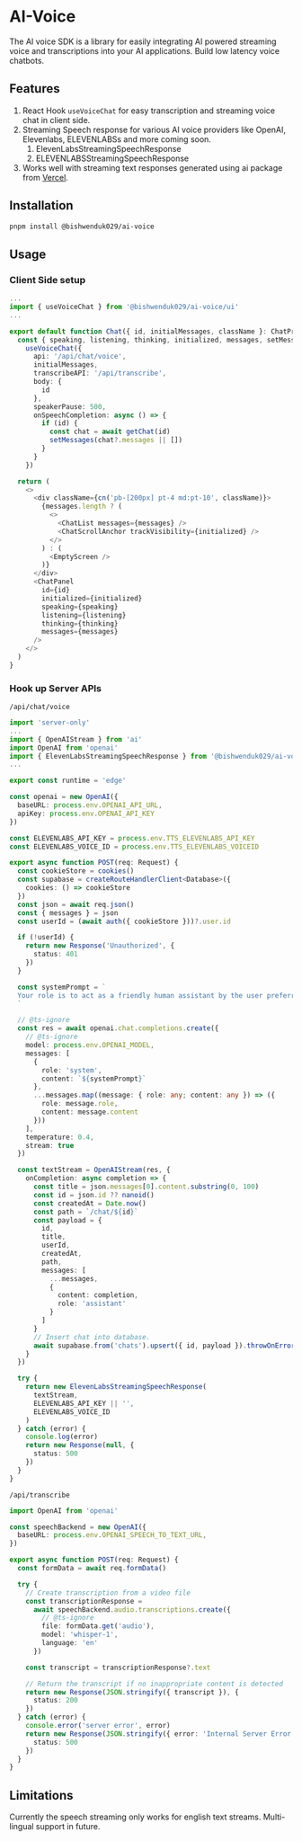 # AI-Voice

The AI voice SDK is a library for easily integrating AI powered streaming voice and transcriptions into your AI applications. Build low latency voice chatbots.

## Features

1. React Hook `useVoiceChat` for easy transcription and streaming voice chat in client side.
2. Streaming Speech response for various AI voice providers like OpenAI, Elevenlabs, ELEVENLABSs and more coming soon.
   1. ElevenLabsStreamingSpeechResponse
   2. ELEVENLABSStreamingSpeechResponse
3. Works well with streaming text responses generated using ai package from [Vercel](https://vercel.com/).

## Installation

```sh
pnpm install @bishwenduk029/ai-voice
```

## Usage

### Client Side setup
```ts
...
import { useVoiceChat } from '@bishwenduk029/ai-voice/ui'
...

export default function Chat({ id, initialMessages, className }: ChatProps) {
  const { speaking, listening, thinking, initialized, messages, setMessages } =
    useVoiceChat({
      api: '/api/chat/voice',
      initialMessages,
      transcribeAPI: '/api/transcribe',
      body: {
        id
      },
      speakerPause: 500,
      onSpeechCompletion: async () => {
        if (id) {
          const chat = await getChat(id)
          setMessages(chat?.messages || [])
        }
      }
    })

  return (
    <>
      <div className={cn('pb-[200px] pt-4 md:pt-10', className)}>
        {messages.length ? (
          <>
            <ChatList messages={messages} />
            <ChatScrollAnchor trackVisibility={initialized} />
          </>
        ) : (
          <EmptyScreen />
        )}
      </div>
      <ChatPanel
        id={id}
        initialized={initialized}
        speaking={speaking}
        listening={listening}
        thinking={thinking}
        messages={messages}
      />
    </>
  )
}
```

### Hook up Server APIs
`/api/chat/voice`
```ts
import 'server-only'
...
import { OpenAIStream } from 'ai'
import OpenAI from 'openai'
import { ElevenLabsStreamingSpeechResponse } from '@bishwenduk029/ai-voice/server'
...

export const runtime = 'edge'

const openai = new OpenAI({
  baseURL: process.env.OPENAI_API_URL,
  apiKey: process.env.OPENAI_API_KEY
})

const ELEVENLABS_API_KEY = process.env.TTS_ELEVENLABS_API_KEY
const ELEVENLABS_VOICE_ID = process.env.TTS_ELEVENLABS_VOICEID

export async function POST(req: Request) {
  const cookieStore = cookies()
  const supabase = createRouteHandlerClient<Database>({
    cookies: () => cookieStore
  })
  const json = await req.json()
  const { messages } = json
  const userId = (await auth({ cookieStore }))?.user.id

  if (!userId) {
    return new Response('Unauthorized', {
      status: 401
    })
  }

  const systemPrompt = `
  Your role is to act as a friendly human assistant by the user preferred name. Your given name is Nova.
  `

  // @ts-ignore
  const res = await openai.chat.completions.create({
    // @ts-ignore
    model: process.env.OPENAI_MODEL,
    messages: [
      {
        role: 'system',
        content: `${systemPrompt}`
      },
      ...messages.map((message: { role: any; content: any }) => ({
        role: message.role,
        content: message.content
      }))
    ],
    temperature: 0.4,
    stream: true
  })

  const textStream = OpenAIStream(res, {
    onCompletion: async completion => {
      const title = json.messages[0].content.substring(0, 100)
      const id = json.id ?? nanoid()
      const createdAt = Date.now()
      const path = `/chat/${id}`
      const payload = {
        id,
        title,
        userId,
        createdAt,
        path,
        messages: [
          ...messages,
          {
            content: completion,
            role: 'assistant'
          }
        ]
      }
      // Insert chat into database.
      await supabase.from('chats').upsert({ id, payload }).throwOnError()
    }
  })

  try {
    return new ElevenLabsStreamingSpeechResponse(
      textStream,
      ELEVENLABS_API_KEY || '',
      ELEVENLABS_VOICE_ID
    )
  } catch (error) {
    console.log(error)
    return new Response(null, {
      status: 500
    })
  }
}
```
`/api/transcribe`
```ts
import OpenAI from 'openai'

const speechBackend = new OpenAI({
  baseURL: process.env.OPENAI_SPEECH_TO_TEXT_URL,
})

export async function POST(req: Request) {
  const formData = await req.formData()

  try {
    // Create transcription from a video file
    const transcriptionResponse =
      await speechBackend.audio.transcriptions.create({
        // @ts-ignore
        file: formData.get('audio'),
        model: 'whisper-1',
        language: 'en'
      })

    const transcript = transcriptionResponse?.text

    // Return the transcript if no inappropriate content is detected
    return new Response(JSON.stringify({ transcript }), {
      status: 200
    })
  } catch (error) {
    console.error('server error', error)
    return new Response(JSON.stringify({ error: 'Internal Server Error' }), {
      status: 500
    })
  }
}
```

## Limitations
Currently the speech streaming only works for english text streams. Multi-lingual support in future.